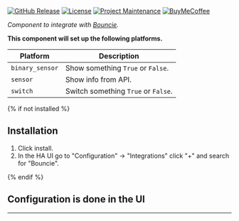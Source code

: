 [![GitHub Release][releases-shield]][releases]
[![License][license-shield]][license]
[![Project Maintenance][user_profile-shield]][user_profile]
[![BuyMeCoffee][buymecoffeebadge]][buymecoffee]

_Component to integrate with [Bouncie][bouncie]._

**This component will set up the following platforms.**

Platform | Description
-- | --
`binary_sensor` | Show something `True` or `False`.
`sensor` | Show info from API.
`switch` | Switch something `True` or `False`.

{% if not installed %}
## Installation

1. Click install.
1. In the HA UI go to "Configuration" -> "Integrations" click "+" and search for "Bouncie".

{% endif %}


## Configuration is done in the UI

<!---->

***

[bouncie]: https://github.com/niro1987/ha-bouncie
[user_profile]: https://github.com/niro1987
[user_profile-shield]: https://img.shields.io/badge/maintainer-Niels%20Perfors%20%40niro1987-blue.svg?style=for-the-badge
[buymecoffee]: https://www.buymeacoffee.com/niro1987
[buymecoffeebadge]: https://img.shields.io/badge/buy%20me%20a%20coffee-donate-yellow.svg?style=for-the-badge
[license]: https://github.com/niro1987/ha-bouncie/blob/main/LICENSE
[license-shield]: https://img.shields.io/github/license/niro1987/ha-bouncie.svg?style=for-the-badge
[releases]: https://github.com/niro1987/ha-bouncie/releases
[releases-shield]: https://img.shields.io/github/release/niro1987/ha-bouncie.svg?style=for-the-badge
